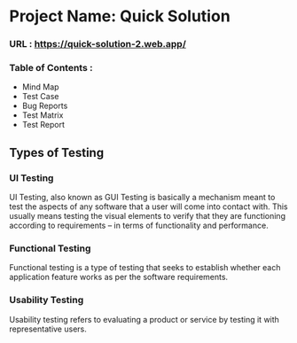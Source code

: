 # Project Name: Quick Solution 
### URL : https://quick-solution-2.web.app/
### Table of Contents :

* Mind Map
* Test Case
* Bug Reports
* Test Matrix
* Test Report
## Types of Testing
### UI Testing
UI Testing, also known as GUI Testing is basically a mechanism meant to test the aspects of any software that a user will come into contact with. This usually means testing the visual elements to verify that they are functioning according to requirements – in terms of functionality and performance. 
### Functional Testing
Functional testing is a type of testing that seeks to establish whether each application feature works as per the software requirements. 
### Usability Testing 
Usability testing refers to evaluating a product or service by testing it with representative users. 
